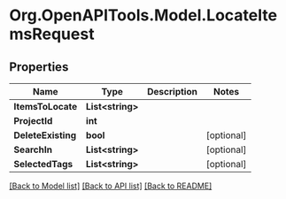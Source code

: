 
# Org.OpenAPITools.Model.LocateItemsRequest

## Properties

Name | Type | Description | Notes
------------ | ------------- | ------------- | -------------
**ItemsToLocate** | **List&lt;string&gt;** |  | 
**ProjectId** | **int** |  | 
**DeleteExisting** | **bool** |  | [optional] 
**SearchIn** | **List&lt;string&gt;** |  | [optional] 
**SelectedTags** | **List&lt;string&gt;** |  | [optional] 

[[Back to Model list]](../README.md#documentation-for-models)
[[Back to API list]](../README.md#documentation-for-api-endpoints)
[[Back to README]](../README.md)

